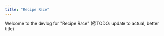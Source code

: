```yaml
---
title: "Recipe Race"
---
```


Welcome to the devlog for "Recipe Race" (@TODO: update to actual, better title)